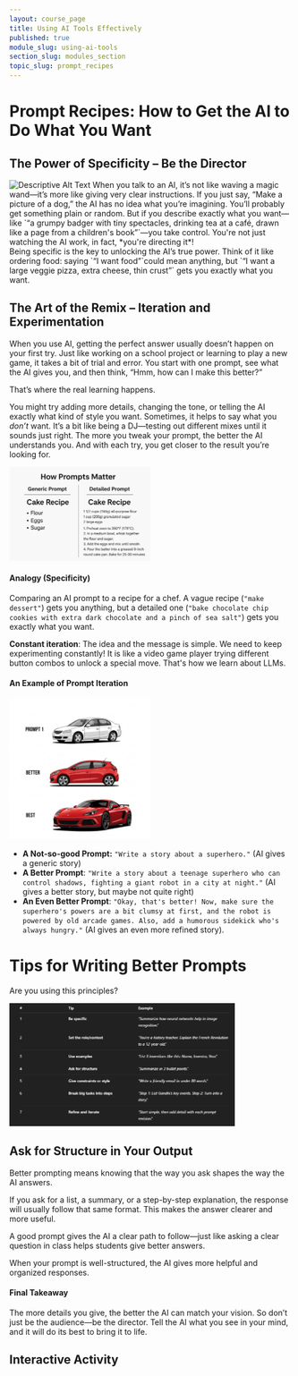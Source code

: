 ```yaml
---
layout: course_page
title: Using AI Tools Effectively
published: true
module_slug: using-ai-tools
section_slug: modules_section
topic_slug: prompt_recipes
---
```


# Prompt Recipes: How to Get the AI to Do What You Want


## The Power of Specificity – Be the Director

<img src="../images/prompt_cake_recipe.png" alt="Descriptive Alt Text" width="50%" class="float-left-image">
When you talk to an AI, it’s not like waving a magic wand—it’s more like giving very clear instructions. If you just say, “Make a picture of a dog,” the AI has no idea what you’re imagining. You’ll probably get something plain or random. But if you describe exactly what you want—like `“a grumpy badger with tiny spectacles, drinking tea at a café, drawn like a page from a children's book”`—you take control. You're not just watching the AI work, in fact, *you're directing it*!

<div style="clear: both;"></div>
Being specific is the key to unlocking the AI’s true power. Think of it like ordering food: saying `“I want food”`could mean anything, but `“I want a large veggie pizza, extra cheese, thin crust”` gets you exactly what you want. 

## The Art of the Remix – Iteration and Experimentation

When you use AI, getting the perfect answer usually doesn’t happen on your first try. Just like working on a school project or learning to play a new game, it takes a bit of trial and error. You start with one prompt, see what the AI gives you, and then think, “Hmm, how can I make this better?” 

That’s where the real learning happens.

You might try adding more details, changing the tone, or telling the AI exactly what kind of style you want. Sometimes, it helps to say what you *don’t* want. It’s a bit like being a DJ—testing out different mixes until it sounds just right. The more you tweak your prompt, the better the AI understands you. And with each try, you get closer to the result you’re looking for.


<img src="../images/prompt_cake_recipe2.png" alt="Descriptive Alt Text" width="50%" class="float-right-image">


#### Analogy (Specificity)

Comparing an AI prompt to a recipe for a chef. A vague recipe (`"make dessert"`) gets you anything, but a detailed one (`"bake chocolate chip cookies with extra dark chocolate and a pinch of sea salt"`) gets you exactly what you want.


**Constant iteration**: The idea and the message is simple. We need to keep experimenting constantly! It is like a video game player trying different button combos to unlock a special move. That's how we learn about LLMs.

<div style="clear: both;"></div>

#### An Example of Prompt Iteration

<img src="../images/prompt_iteration_with_cars.png" alt="Descriptive Alt Text" width="50%" class="float-left-image">



- **A Not-so-good Prompt:** `"Write a story about a superhero."` 
  (AI gives a generic story)
- **A Better Prompt**: `"Write a story about a teenage superhero who can control shadows, fighting a giant robot in a city at night."` (AI gives a better story, but maybe not quite right)
- **An Even Better Prompt**: `"Okay, that's better! Now, make sure the superhero's powers are a bit clumsy at first, and the robot is powered by old arcade games. Also, add a humorous sidekick who's always hungry."` (AI gives an even more refined story).

<div style="clear: both;"></div>


# Tips for Writing Better Prompts

Are you using this principles?

<img src="../images/prompt_better.png" alt="Descriptive Alt Text" width="80%" class="float-left-image">


<div style="clear: both;"></div>

## Ask for Structure in Your Output

Better prompting means knowing that the way you ask shapes the way the AI answers. 

If you ask for a list, a summary, or a step-by-step explanation, the response will usually follow that same format. This makes the answer clearer and more useful. 

A good prompt gives the AI a clear path to follow—just like asking a clear question in class helps students give better answers. 

When your prompt is well-structured, the AI gives more helpful and organized responses.

#### Final Takeaway
 The more details you give, the better the AI can match your vision. So don’t just be the audience—be the director. Tell the AI what you see in your mind, and it will do its best to bring it to life.


## Interactive Activity

<div class="quiz" data-quiz-id="pop_quiz_prompt1"></div>

<div class="quiz" data-quiz-id="pop_quiz_prompt2"></div>

<div class="quiz" data-quiz-id="pop_quiz_prompt3"></div>

<div class="quiz" data-quiz-id="pop_quiz_prompt4"></div>

